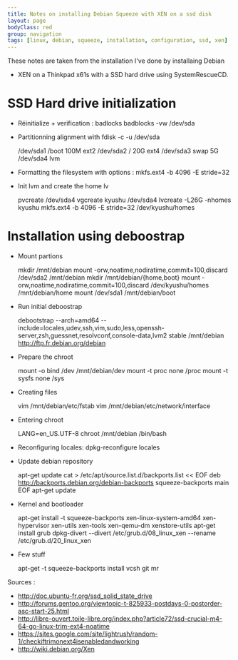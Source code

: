 ```yaml
---
title: Notes on installing Debian Squeeze with XEN on a ssd disk
layout: page
bodyClass: red
group: navigation
tags: [linux, debian, squeeze, installation, configuration, ssd, xen]
---
```


These notes are taken from the installation I've done by installaing Debian
+ XEN on a Thinkpad x61s with a SSD hard drive using SystemRescueCD.

# SSD Hard drive initialization

- Réinitialize + verification : badlocks
    badblocks -vw /dev/sda

- Partitionning alignment with fdisk -c -u /dev/sda

    /dev/sda1   /boot   100M  ext2
    /dev/sda2   /       20G   ext4
    /dev/sda3   swap    5G
    /dev/sda4   lvm

- Formatting the filesystem with options : mkfs.ext4 -b 4096 -E stride=32

- Init lvm and create the home lv

    pvcreate /dev/sda4
    vgcreate kyushu /dev/sda4
    lvcreate -L26G -nhomes kyushu
    mkfs.ext4 -b 4096 -E stride=32 /dev/kyushu/homes

# Installation using deboostrap

- Mount partions

    mkdir /mnt/debian
    mount -orw,noatime,nodiratime,commit=100,discard /dev/sda2 /mnt/debian
    mkdir /mnt/debian/{home,boot}
    mount -orw,noatime,nodiratime,commit=100,discard /dev/kyushu/homes /mnt/debian/home
    mount /dev/sda1 /mnt/debian/boot

- Run initial deboostrap

    debootstrap --arch=amd64 --include=locales,udev,ssh,vim,sudo,less,openssh-server,zsh,guessnet,resolvconf,console-data,lvm2 stable /mnt/debian http://ftp.fr.debian.org/debian

- Prepare the chroot

    mount -o bind /dev /mnt/debian/dev
    mount -t proc none /proc
    mount -t sysfs none /sys

- Creating files

    vim /mnt/debian/etc/fstab
    vim /mnt/debian/etc/network/interface

- Entering chroot

    LANG=en_US.UTF-8 chroot /mnt/debian /bin/bash

- Reconfiguring locales: dpkg-reconfigure locales

- Update debian repository

    apt-get update
    cat > /etc/apt/source.list.d/backports.list << EOF
    deb http://backports.debian.org/debian-backports squeeze-backports main
    EOF
    apt-get update

- Kernel and bootloader

    apt-get install -t squeeze-backports xen-linux-system-amd64 xen-hypervisor xen-utils xen-tools xen-qemu-dm xenstore-utils
    apt-get install grub
    dpkg-divert --divert /etc/grub.d/08_linux_xen --rename /etc/grub.d/20_linux_xen

- Few stuff

    apt-get -t squeeze-backports install vcsh git mr

Sources :

* http://doc.ubuntu-fr.org/ssd_solid_state_drive
* http://forums.gentoo.org/viewtopic-t-825933-postdays-0-postorder-asc-start-25.html
* http://libre-ouvert.toile-libre.org/index.php?article72/ssd-crucial-m4-64-go-linux-trim-ext4-noatime
* https://sites.google.com/site/lightrush/random-1/checkiftrimonext4isenabledandworking
* http://wiki.debian.org/Xen

